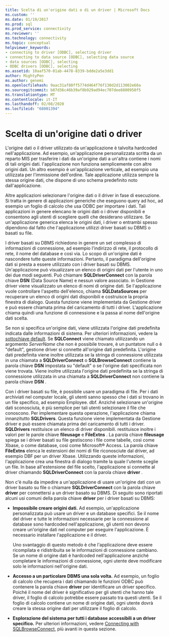 ```yaml
---
title: Scelta di un'origine dati o di un driver | Microsoft Docs
ms.custom: ''
ms.date: 01/19/2017
ms.prod: sql
ms.prod_service: connectivity
ms.reviewer: ''
ms.technology: connectivity
ms.topic: conceptual
helpviewer_keywords:
- connecting to driver [ODBC], selecting driver
- connecting to data source [ODBC], selecting data source
- data sources [ODBC], selecting
- ODBC drivers [ODBC], selecting
ms.assetid: 10aaf570-01ab-4478-8339-bdde2a5e3dd1
author: MightyPen
ms.author: genemi
ms.openlocfilehash: 9aac31af80ff5774d464f76f130d2d113002e60a
ms.sourcegitcommit: b87d36c46b39af8b929ad94ec707dee8800950f5
ms.translationtype: MT
ms.contentlocale: it-IT
ms.lasthandoff: 02/08/2020
ms.locfileid: "68001394"
---
```

# <a name="choosing-a-data-source-or-driver"></a>Scelta di un'origine dati o driver
L'origine dati o il driver utilizzato da un'applicazione è talvolta hardcoded nell'applicazione. Ad esempio, un'applicazione personalizzata scritta da un reparto MIS per trasferire i dati da un'origine dati a un'altra contiene i nomi di tali origini dati. l'applicazione non funziona semplicemente con altre origini dati. Un altro esempio è un'applicazione verticale, ad esempio una utilizzata per l'immissione dell'ordine. Tale applicazione utilizza sempre la stessa origine dati, che dispone di uno schema predefinito noto dall'applicazione.  
  
 Altre applicazioni selezionare l'origine dati o il driver in fase di esecuzione. Si tratta in genere di applicazioni generiche che eseguono query ad hoc, ad esempio un foglio di calcolo che usa ODBC per importare i dati. Tali applicazioni in genere elencano le origini dati o i driver disponibili e consentono agli utenti di scegliere quelli che desiderano utilizzare. Se un'applicazione generica elenca le origini dati, i driver o entrambi spesso dipendono dal fatto che l'applicazione utilizzi driver basati su DBMS o basati su file.  
  
 I driver basati su DBMS richiedono in genere un set complesso di informazioni di connessione, ad esempio l'indirizzo di rete, il protocollo di rete, il nome del database e così via. Lo scopo di un'origine dati è nascondere tutte queste informazioni. Pertanto, il paradigma dell'origine dati si presta a essere utilizzato con i driver basati su DBMS. Un'applicazione può visualizzare un elenco di origini dati per l'utente in uno dei due modi seguenti. Può chiamare **SQLDriverConnect** con la parola chiave **DSN** (Data Source Name) e nessun valore associato. in Gestione driver viene visualizzato un elenco di nomi di origine dati. Se l'applicazione vuole controllare l'aspetto dell'elenco, chiama **SQLDataSources** per recuperare un elenco di origini dati disponibili e costruisce la propria finestra di dialogo. Questa funzione viene implementata da Gestione driver e può essere chiamata prima del caricamento di tutti i driver. L'applicazione chiama quindi una funzione di connessione e la passa al nome dell'origine dati scelta.  
  
 Se non si specifica un'origine dati, viene utilizzata l'origine dati predefinita indicata dalle informazioni di sistema. Per ulteriori informazioni, vedere la [sottochiave default](../../../odbc/reference/install/default-subkey.md). Se **SQLConnect** viene chiamato utilizzando un argomento *ServerName* che non è possibile trovare, è un puntatore null o è "default", gestione driver si connette all'origine dati predefinita. L'origine dati predefinita viene inoltre utilizzata se la stringa di connessione utilizzata in una chiamata a **SQLDriverConnect** o **SQLBrowseConnect** contiene la parola chiave **DSN** impostata su "default" o se l'origine dati specificata non viene trovata. Viene inoltre utilizzata l'origine dati predefinita se la stringa di connessione utilizzata in una chiamata a **SQLDriverConnect** non contiene la parola chiave **DSN** .  
  
 Con i driver basati su file, è possibile usare un paradigma di file. Per i dati archiviati nel computer locale, gli utenti sanno spesso che i dati si trovano in un file specifico, ad esempio Employee. dbf. Anziché selezionare un'origine dati sconosciuta, è più semplice per tali utenti selezionare il file che conoscono. Per implementare questa operazione, l'applicazione chiama innanzitutto **SQLDrivers**. Questa funzione viene implementata da Gestione driver e può essere chiamata prima del caricamento di tutti i driver. **SQLDrivers** restituisce un elenco di driver disponibili. restituisce inoltre i valori per le parole chiave **fileusage** e **FileExtns** . La parola chiave **fileusage** spiega se i driver basati su file gestiscono i file come tabelle, così come Xbase, o come database, così come Microsoft® Access. La parola chiave **FileExtns** elenca le estensioni dei nomi di file riconosciute dal driver, ad esempio DBF per un driver Xbase. Utilizzando queste informazioni, l'applicazione crea una finestra di dialogo tramite la quale l'utente sceglie un file. In base all'estensione del file scelto, l'applicazione si connette al driver chiamando **SQLDriverConnect** con la parola chiave **driver** .  
  
 Non c'è nulla da impedire a un'applicazione di usare un'origine dati con un driver basato su file o chiamare **SQLDriverConnect** con la parola chiave **driver** per connettersi a un driver basato su DBMS. Di seguito sono riportati alcuni usi comuni della parola chiave **driver** per i driver basati su DBMS:  
  
-   **Impossibile creare origini dati.** Ad esempio, un'applicazione personalizzata può usare un driver e un database specifici. Se il nome del driver e tutte le informazioni necessarie per la connessione al database sono hardcoded nell'applicazione, gli utenti non devono creare un'origine dati nel computer per eseguire l'applicazione. È necessario installare l'applicazione e il driver.  
  
     Uno svantaggio di questo metodo è che l'applicazione deve essere ricompilata e ridistribuita se le informazioni di connessione cambiano. Se un nome di origine dati è hardcoded nell'applicazione anziché completare le informazioni di connessione, ogni utente deve modificare solo le informazioni nell'origine dati.  
  
-   **Accesso a un particolare DBMS una sola volta.** Ad esempio, un foglio di calcolo che recupera i dati chiamando le funzioni ODBC può contenere la parola chiave **driver** per identificare un driver specifico. Poiché il nome del driver è significativo per gli utenti che hanno tale driver, il foglio di calcolo potrebbe essere passato tra questi utenti. Se il foglio di calcolo contiene un nome di origine dati, ogni utente dovrà creare la stessa origine dati per utilizzare il foglio di calcolo.  
  
-   **Esplorazione del sistema per tutti i database accessibili a un driver specifico.** Per ulteriori informazioni, vedere [Connecting with SQLBrowseConnect](../../../odbc/reference/develop-app/connecting-with-sqlbrowseconnect.md), più avanti in questa sezione.
